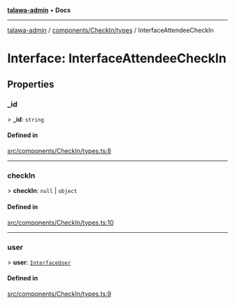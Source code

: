 [**talawa-admin**](../../../../README.md) • **Docs**

***

[talawa-admin](../../../../modules.md) / [components/CheckIn/types](../README.md) / InterfaceAttendeeCheckIn

# Interface: InterfaceAttendeeCheckIn

## Properties

### \_id

\> **\_id**: `string`

#### Defined in

[src/components/CheckIn/types.ts:8](https://github.com/PalisadoesFoundation/talawa-admin/blob/084ac7e92dede9766b77e75cf296f40165965140/src/components/CheckIn/types.ts#L8)

***

### checkIn

\> **checkIn**: `null` \| `object`

#### Defined in

[src/components/CheckIn/types.ts:10](https://github.com/PalisadoesFoundation/talawa-admin/blob/084ac7e92dede9766b77e75cf296f40165965140/src/components/CheckIn/types.ts#L10)

***

### user

\> **user**: [`InterfaceUser`](InterfaceUser.md)

#### Defined in

[src/components/CheckIn/types.ts:9](https://github.com/PalisadoesFoundation/talawa-admin/blob/084ac7e92dede9766b77e75cf296f40165965140/src/components/CheckIn/types.ts#L9)
